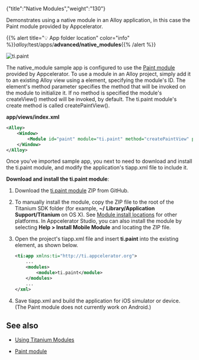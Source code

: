 {"title":"Native Modules","weight":"130"}

Demonstrates using a native module in an Alloy application, in this case the Paint module provided by Appcelerator.

{{% alert title="💡 App folder location" color="info" %}}_alloy_/test/apps/**advanced/native\_modules**{{% /alert %}}

![ti.paint](/Images/appc/download/attachments/41845669/ti.paint.png)

The native\_module sample app is configured to use the [Paint module](https://marketplace.axway.com/apps/4977#!overview) provided by Appcelerator. To use a module in an Alloy project, simply add it to an existing Alloy view using a <Module/> element, specifying the module's ID. The element's method parameter specifies the method that will be invoked on the module to initialize it. If no method is specified the module's createView() method will be invoked, by default. The ti.paint module's create method is called createPaintView().

**app/views/index.xml**

```xml
<Alloy>
    <Window>
        <Module id="paint" module="ti.paint" method="createPaintView" platform="ios" />
    </Window>
</Alloy>
```

Once you've imported sample app, you next to need to download and install the ti.paint module, and modify the application's tiapp.xml file to include it.

**Download and install the ti.paint module**:

1. Download the [ti.paint module](https://github.com/appcelerator-archive/ti.paint) ZIP from GitHub.

2. To manually install the module, copy the ZIP file to the root of the Titanium SDK folder (for example, **~/** **Library/Application Support/Titanium** on OS X). See [Module install locations](/docs/appc/Titanium_SDK/Titanium_SDK_How-tos/Using_Modules/Using_a_Module/#module-install-locations)
    for other platforms. In Appcelerator Studio, you can also install the module by selecting **Help > Install Mobile Module** and locating the ZIP file.

3. Open the project's tiapp.xml file and insert **<module>ti.paint</module>** into the existing <modules></modules> element, as shown below.

    ```xml
    <ti:app xmlns:ti="http://ti.appcelerator.org">
        ...
        <modules>
            <module>ti.paint</module>
        </modules>
        ...
    </xml>
    ```

4. Save tiapp.xml and build the application for iOS simulator or device. (The Paint module does not currently work on Android.)

## See also

* [Using Titanium Modules](/docs/appc/Axway_Appcelerator_Studio/Axway_Appcelerator_Studio_Guide/Titanium_Development/Titanium_Modules/Using_Titanium_Modules/)

* [Paint module](https://marketplace.axway.com/apps/4977#!overview)
